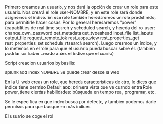 Primero creamos un usuario, y nos dará la opción de crear un role para este usuario.
Nos creará el role user-NOMBRE, y en este role será donde asignemos el índice. En ese role también heredaremos un role predefinido, para permitirle hacer cosas. Por lo general heredaremos "power" (capabilities de real time search y scheduled search, y hereda del rol user: change_own_password get_metadata get_typeahead input_file list_inputs output_file request_remote_tok rest_apps_view rest_properties_get rest_properties_set schedule_rtsearch search).
Luego creamos un índice, y lo metemos en el role para que el usuario pueda buscar sobre él. (también podríamos haber creado antes el índice que el usario)


Script creacion usuarios by basilis:

splunk add index NOMBRE
Se puede crear desde la web

En la UI web creas un role, que hereda características de otro, le dices que índice tiene permiso
Default app: primera vista que ve cuando entra
Role power, tiene cierdas habilidades: búsqueda en tiempo real, programar, etc.

Se le especifica en que index busca por defecto, y tambien podemos darle permisos para que busque en más índices


El usuario se coge el rol


